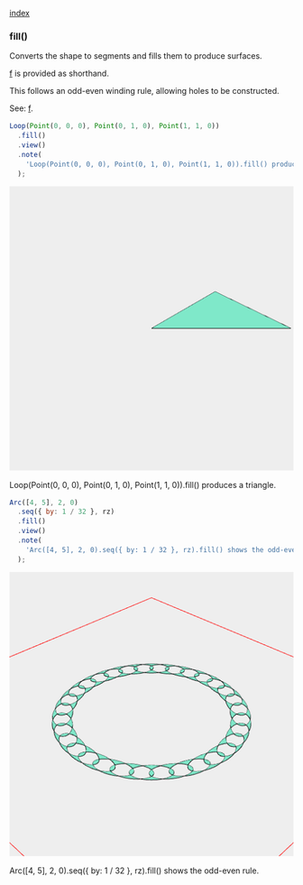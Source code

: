 [index](../../nb/api/index.md)
### fill()

Converts the shape to segments and fills them to produce surfaces.

[f](https://raw.githubusercontent.com/jsxcad/JSxCAD/master/nb/api/f.nb) is provided as shorthand.

This follows an odd-even winding rule, allowing holes to be constructed.

See: [f](https://raw.githubusercontent.com/jsxcad/JSxCAD/master/nb/api/f.nb).

```JavaScript
Loop(Point(0, 0, 0), Point(0, 1, 0), Point(1, 1, 0))
  .fill()
  .view()
  .note(
    'Loop(Point(0, 0, 0), Point(0, 1, 0), Point(1, 1, 0)).fill() produces a triangle.'
  );
```

![Image](fill.md.$2.png)

Loop(Point(0, 0, 0), Point(0, 1, 0), Point(1, 1, 0)).fill() produces a triangle.

```JavaScript
Arc([4, 5], 2, 0)
  .seq({ by: 1 / 32 }, rz)
  .fill()
  .view()
  .note(
    'Arc([4, 5], 2, 0).seq({ by: 1 / 32 }, rz).fill() shows the odd-even rule.'
  );
```

![Image](fill.md.$3.png)

Arc([4, 5], 2, 0).seq({ by: 1 / 32 }, rz).fill() shows the odd-even rule.
